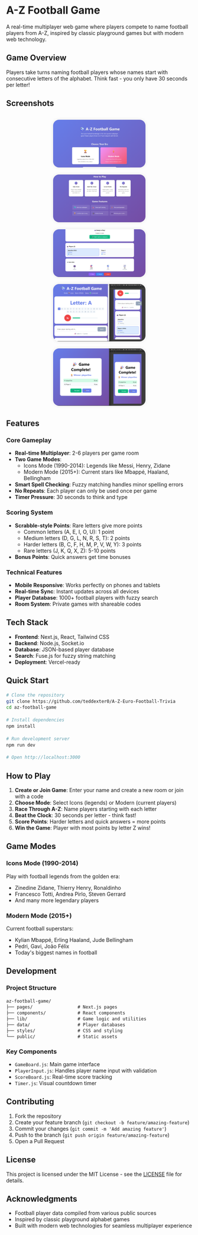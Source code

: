 # A-Z Football Game

A real-time multiplayer web game where players compete to name football players from A-Z, inspired by classic playground games but with modern web technology.

## Game Overview

Players take turns naming football players whose names start with consecutive letters of the alphabet. Think fast - you only have 30 seconds per letter!
## Screenshots

<div style="display: flex; flex-wrap: wrap; justify-content: center; gap: 1rem; margin: 2rem 0;">
  <a href="assets/Screenshot1.png"><img src="assets/Screenshot1.png" alt="Screenshot 1" style="width: 250px; border-radius: 1rem; box-shadow: 0 0 10px rgba(0, 0, 0, 0.1);"/></a>
  <a href="assets/Screenshot2.png"><img src="assets/Screenshot2.png" alt="Screenshot 2" style="width: 250px; border-radius: 1rem; box-shadow: 0 0 10px rgba(0, 0, 0, 0.1);"/></a>
  <a href="assets/Screenshot3.png"><img src="assets/Screenshot3.png" alt="Screenshot 3" style="width: 250px; border-radius: 1rem; box-shadow: 0 0 10px rgba(0, 0, 0, 0.1);"/></a>
  <a href="assets/Screenshot4.png"><img src="assets/Screenshot4.png" alt="Screenshot 4" style="width: 250px; border-radius: 1rem; box-shadow: 0 0 10px rgba(0, 0, 0, 0.1);"/></a>
  <a href="assets/Screenshot5.png"><img src="assets/Screenshot5.png" alt="Screenshot 5" style="width: 250px; border-radius: 1rem; box-shadow: 0 0 10px rgba(0, 0, 0, 0.1);"/></a>
</div>


## Features

### Core Gameplay
- **Real-time Multiplayer**: 2-6 players per game room
- **Two Game Modes**: 
  - Icons Mode (1990-2014): Legends like Messi, Henry, Zidane
  - Modern Mode (2015+): Current stars like Mbappé, Haaland, Bellingham
- **Smart Spell Checking**: Fuzzy matching handles minor spelling errors
- **No Repeats**: Each player can only be used once per game
- **Timer Pressure**: 30 seconds to think and type

### Scoring System
- **Scrabble-style Points**: Rare letters give more points
  - Common letters (A, E, I, O, U): 1 point
  - Medium letters (D, G, L, N, R, S, T): 2 points
  - Harder letters (B, C, F, H, M, P, V, W, Y): 3 points
  - Rare letters (J, K, Q, X, Z): 5-10 points
- **Bonus Points**: Quick answers get time bonuses

### Technical Features
- **Mobile Responsive**: Works perfectly on phones and tablets
- **Real-time Sync**: Instant updates across all devices
- **Player Database**: 1000+ football players with fuzzy search
- **Room System**: Private games with shareable codes

## Tech Stack

- **Frontend**: Next.js, React, Tailwind CSS
- **Backend**: Node.js, Socket.io
- **Database**: JSON-based player database
- **Search**: Fuse.js for fuzzy string matching
- **Deployment**: Vercel-ready

## Quick Start

```bash
# Clone the repository
git clone https://github.com/teddexter0/A-Z-Euro-Football-Trivia
cd az-football-game

# Install dependencies
npm install

# Run development server
npm run dev

# Open http://localhost:3000
```

## How to Play

1. **Create or Join Game**: Enter your name and create a new room or join with a code
2. **Choose Mode**: Select Icons (legends) or Modern (current players)
3. **Race Through A-Z**: Name players starting with each letter
4. **Beat the Clock**: 30 seconds per letter - think fast!
5. **Score Points**: Harder letters and quick answers = more points
6. **Win the Game**: Player with most points by letter Z wins!

## Game Modes

### Icons Mode (1990-2014)
Play with football legends from the golden era:
- Zinedine Zidane, Thierry Henry, Ronaldinho
- Francesco Totti, Andrea Pirlo, Steven Gerrard
- And many more legendary players

### Modern Mode (2015+)
Current football superstars:
- Kylian Mbappé, Erling Haaland, Jude Bellingham
- Pedri, Gavi, João Félix
- Today's biggest names in football

## Development

### Project Structure
```
az-football-game/
├── pages/                 # Next.js pages
├── components/            # React components
├── lib/                   # Game logic and utilities
├── data/                  # Player databases
├── styles/                # CSS and styling
└── public/                # Static assets
```

### Key Components
- `GameBoard.js`: Main game interface
- `PlayerInput.js`: Handles player name input with validation
- `ScoreBoard.js`: Real-time score tracking
- `Timer.js`: Visual countdown timer

## Contributing

1. Fork the repository
2. Create your feature branch (`git checkout -b feature/amazing-feature`)
3. Commit your changes (`git commit -m 'Add amazing feature'`)
4. Push to the branch (`git push origin feature/amazing-feature`)
5. Open a Pull Request

## License

This project is licensed under the MIT License - see the [LICENSE](LICENSE) file for details.

## Acknowledgments

- Football player data compiled from various public sources
- Inspired by classic playground alphabet games
- Built with modern web technologies for seamless multiplayer experience